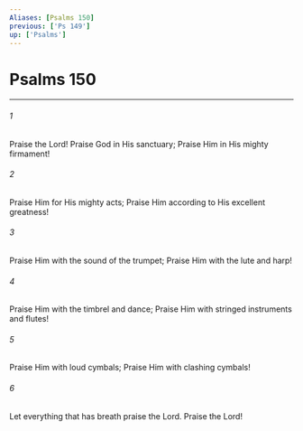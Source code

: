```yaml
---
Aliases: [Psalms 150]
previous: ['Ps 149']
up: ['Psalms']
---
```

# Psalms 150

***


###### 1 
Praise the Lord! Praise God in His sanctuary; Praise Him in His mighty firmament! 

###### 2 
Praise Him for His mighty acts; Praise Him according to His excellent greatness! 

###### 3 
Praise Him with the sound of the trumpet; Praise Him with the lute and harp! 

###### 4 
Praise Him with the timbrel and dance; Praise Him with stringed instruments and flutes! 

###### 5 
Praise Him with loud cymbals; Praise Him with clashing cymbals! 

###### 6 
Let everything that has breath praise the Lord. Praise the Lord!
